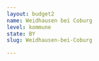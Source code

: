 ```yaml
---
layout: budget2
name: Weidhausen bei Coburg
level: kommune
state: BY
slug: Weidhausen-bei-Coburg

---
```



